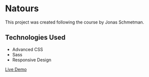 # Natours
This project was created following the course by Jonas Schmetman.
## Technologies Used

- Advanced CSS
- Sass
- Responsive Design

 [Live Demo](https://your-live-link-here)
